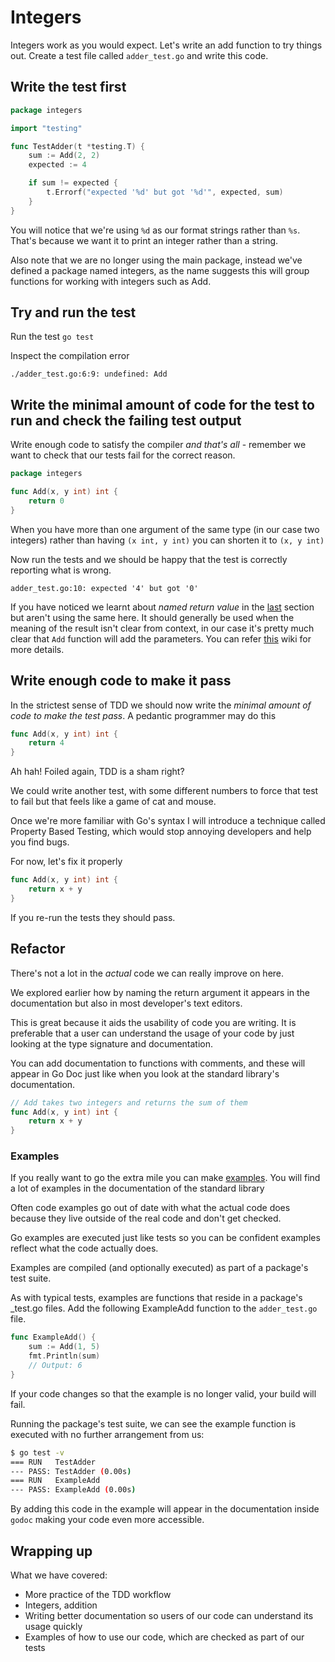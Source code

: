 # Integers

Integers work as you would expect. Let's write an add function to try things out. Create a test file called `adder_test.go` and write this code.

## Write the test first

```go
package integers

import "testing"

func TestAdder(t *testing.T) {
    sum := Add(2, 2)
    expected := 4

    if sum != expected {
        t.Errorf("expected '%d' but got '%d'", expected, sum)
    }
}
```

You will notice that we're using `%d` as our format strings rather than `%s`. That's because we want it to print an integer rather than a string.

Also note that we are no longer using the main package, instead we've defined a package named integers, as the name suggests this will group functions for working with integers such as Add.

## Try and run the test

Run the test `go test`

Inspect the compilation error

`./adder_test.go:6:9: undefined: Add`

## Write the minimal amount of code for the test to run and check the failing test output

Write enough code to satisfy the compiler _and that's all_ - remember we want to check that our tests fail for the correct reason.

```go
package integers

func Add(x, y int) int {
    return 0
}
```

When you have more than one argument of the same type \(in our case two integers\) rather than having `(x int, y int)` you can shorten it to `(x, y int)`

Now run the tests and we should be happy that the test is correctly reporting what is wrong.

`adder_test.go:10: expected '4' but got '0'`

If you have noticed we learnt about _named return value_ in the [last](hello-world.md#one...last...refactor?) section but aren't using the same here. It should generally be used when the meaning of the result isn't clear from context, in our case it's pretty much clear that `Add` function will add the parameters. You can refer [this](https://github.com/golang/go/wiki/CodeReviewComments#named-result-parameters) wiki for more details.

## Write enough code to make it pass

In the strictest sense of TDD we should now write the _minimal amount of code to make the test pass_. A pedantic programmer may do this

```go
func Add(x, y int) int {
    return 4
}
```

Ah hah! Foiled again, TDD is a sham right?

We could write another test, with some different numbers to force that test to fail but that feels like a game of cat and mouse.

Once we're more familiar with Go's syntax I will introduce a technique called Property Based Testing, which would stop annoying developers and help you find bugs.

For now, let's fix it properly

```go
func Add(x, y int) int {
    return x + y
}
```

If you re-run the tests they should pass.

## Refactor

There's not a lot in the _actual_ code we can really improve on here.

We explored earlier how by naming the return argument it appears in the documentation but also in most developer's text editors.

This is great because it aids the usability of code you are writing. It is preferable that a user can understand the usage of your code by just looking at the type signature and documentation.

You can add documentation to functions with comments, and these will appear in Go Doc just like when you look at the standard library's documentation.

```go
// Add takes two integers and returns the sum of them
func Add(x, y int) int {
    return x + y
}
```

### Examples

If you really want to go the extra mile you can make [examples](https://blog.golang.org/examples). You will find a lot of examples in the documentation of the standard library

Often code examples go out of date with what the actual code does because they live outside of the real code and don't get checked.

Go examples are executed just like tests so you can be confident examples reflect what the code actually does.

Examples are compiled \(and optionally executed\) as part of a package's test suite.

As with typical tests, examples are functions that reside in a package's \_test.go files. Add the following ExampleAdd function to the `adder_test.go` file.

```go
func ExampleAdd() {
    sum := Add(1, 5)
    fmt.Println(sum)
    // Output: 6
}
```

If your code changes so that the example is no longer valid, your build will fail.

Running the package's test suite, we can see the example function is executed with no further arrangement from us:

```bash
$ go test -v
=== RUN   TestAdder
--- PASS: TestAdder (0.00s)
=== RUN   ExampleAdd
--- PASS: ExampleAdd (0.00s)
```

By adding this code in the example will appear in the documentation inside `godoc` making your code even more accessible.

## Wrapping up

What we have covered:

* More practice of the TDD workflow
* Integers, addition
* Writing better documentation so users of our code can understand its usage quickly
* Examples of how to use our code, which are checked as part of our tests

